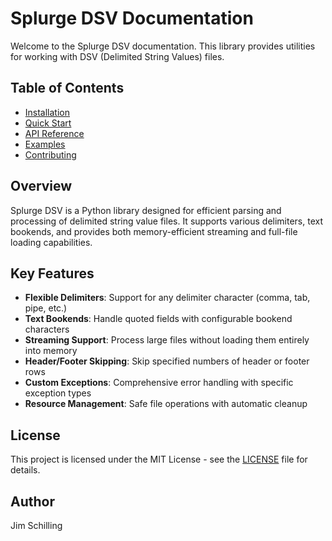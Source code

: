 # Splurge DSV Documentation

Welcome to the Splurge DSV documentation. This library provides utilities for working with DSV (Delimited String Values) files.

## Table of Contents

- [Installation](installation.md)
- [Quick Start](quick-start.md)
- [API Reference](api-reference.md)
- [Examples](examples.md)
- [Contributing](contributing.md)

## Overview

Splurge DSV is a Python library designed for efficient parsing and processing of delimited string value files. It supports various delimiters, text bookends, and provides both memory-efficient streaming and full-file loading capabilities.

## Key Features

- **Flexible Delimiters**: Support for any delimiter character (comma, tab, pipe, etc.)
- **Text Bookends**: Handle quoted fields with configurable bookend characters
- **Streaming Support**: Process large files without loading them entirely into memory
- **Header/Footer Skipping**: Skip specified numbers of header or footer rows
- **Custom Exceptions**: Comprehensive error handling with specific exception types
- **Resource Management**: Safe file operations with automatic cleanup

## License

This project is licensed under the MIT License - see the [LICENSE](../LICENSE) file for details.

## Author

Jim Schilling
